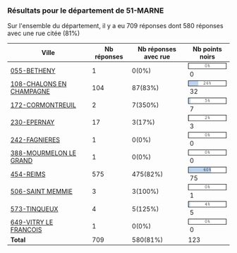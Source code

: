 ### Résultats pour le département de 51-MARNE

Sur l'ensemble du département, il y a eu 709 réponses dont 580 réponses avec une rue citée (81%)

| Ville | Nb réponses | Nb réponses avec rue | Nb points noirs |
|-------------|-------------|----------------------|-----------------|
|<a href='055-BETHENY.md'>055-BETHENY</a>|1|0(0%)|<img src="../../img/bar_0.gif" />&nbsp;0|
|<a href='108-CHALONS EN CHAMPAGNE.md'>108-CHALONS EN CHAMPAGNE</a>|104|87(83%)|<img src="../../img/bar_26.gif" />&nbsp;32|
|<a href='172-CORMONTREUIL.md'>172-CORMONTREUIL</a>|2|7(350%)|<img src="../../img/bar_5.gif" />&nbsp;7|
|<a href='230-EPERNAY.md'>230-EPERNAY</a>|17|3(17%)|<img src="../../img/bar_2.gif" />&nbsp;3|
|<a href='242-FAGNIERES.md'>242-FAGNIERES</a>|1|0(0%)|<img src="../../img/bar_0.gif" />&nbsp;0|
|<a href='388-MOURMELON LE GRAND.md'>388-MOURMELON LE GRAND</a>|1|0(0%)|<img src="../../img/bar_0.gif" />&nbsp;0|
|<a href='454-REIMS.md'>454-REIMS</a>|575|475(82%)|<img src="../../img/bar_60.gif" />&nbsp;75|
|<a href='506-SAINT MEMMIE.md'>506-SAINT MEMMIE</a>|3|3(100%)|<img src="../../img/bar_0.gif" />&nbsp;1|
|<a href='573-TINQUEUX.md'>573-TINQUEUX</a>|4|5(125%)|<img src="../../img/bar_4.gif" />&nbsp;5|
|<a href='649-VITRY LE FRANCOIS.md'>649-VITRY LE FRANCOIS</a>|1|0(0%)|<img src="../../img/bar_0.gif" />&nbsp;0|
| **Total** |709|580(81%)|123|
